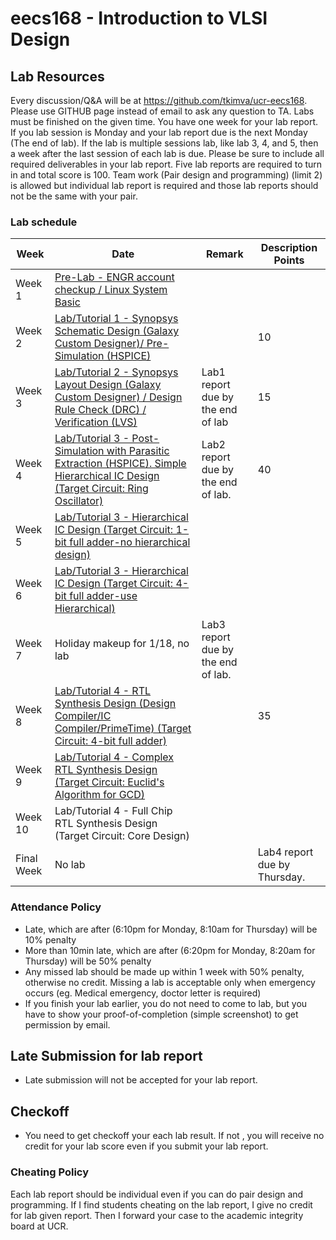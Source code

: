 # eecs168 - Introduction to VLSI Design

## Lab Resources

Every discussion/Q&A will be at https://github.com/tkimva/ucr-eecs168. Please use GITHUB page instead of email to ask any question to TA. Labs must be finished on the given time. You have one week for your lab report. If you lab session is Monday and your lab report due is the next Monday (The end of lab). If the lab is multiple sessions lab, like lab 3, 4, and 5, then a week after the last session of each lab is due. Please be sure to include all required deliverables in your lab report. Five lab reports are required to turn in and total score is 100. Team work (Pair design and programming) (limit 2) is allowed but individual lab report is required and those lab reports should not be the same with your pair.

### Lab schedule

| Week | Date | Remark | Description	Points |
| ---- | ---- | -------| ------------------ |
| Week 1	|	[Pre-Lab - ENGR account checkup / Linux System Basic](https://github.com/tkimva/ucr-eecs168/tree/master/lab0)	| | |
| Week 2	| [Lab/Tutorial 1 - Synopsys Schematic Design (Galaxy Custom Designer)/ Pre-Simulation (HSPICE)](https://github.com/tkimva/ucr-eecs168/tree/master/lab1)	| |10|
| Week 3	| [Lab/Tutorial 2 - Synopsys Layout Design (Galaxy Custom Designer) / Design Rule Check (DRC) / Verification (LVS)](https://github.com/tkimva/ucr-eecs168/tree/master/lab2)  | Lab1 report due by the end of lab | 15 |
|Week 4		| [Lab/Tutorial 3 - Post-Simulation with Parasitic Extraction (HSPICE). Simple Hierarchical IC Design (Target Circuit: Ring Oscillator)](https://github.com/tkimva/ucr-eecs168/tree/master/lab3) | Lab2 report due by the end of lab.	| 40 |
|Week 5		| [Lab/Tutorial 3 - Hierarchical IC Design (Target Circuit: 1-bit full adder-no hierarchical design)](https://github.com/tkimva/ucr-eecs168/tree/master/lab3)	| | |
|Week 6	  | [Lab/Tutorial 3 - Hierarchical IC Design (Target Circuit: 4-bit full adder-use Hierarchical)](https://github.com/tkimva/ucr-eecs168/tree/master/lab3) | 	|  |
|Week 7   | Holiday makeup for 1/18, no lab |Lab3 report due by the end of lab.	 | |
|Week 8		| [Lab/Tutorial 4 - RTL Synthesis Design (Design Compiler/IC Compiler/PrimeTime) (Target Circuit: 4-bit full adder)](https://github.com/tkimva/ucr-eecs168/tree/master/lab4)|| 35 |
|Week 9		| [Lab/Tutorial 4 - Complex RTL Synthesis Design  (Target Circuit: Euclid's Algorithm for GCD)](https://github.com/tkimva/ucr-eecs168/tree/master/lab4)| 	|  |
|Week 10	| Lab/Tutorial 4 - Full Chip RTL Synthesis Design	(Target Circuit: Core Design)|  |  |
|Final Week | No lab |  |Lab4 report due by Thursday.  | |

### Attendance Policy

- Late, which are after (6:10pm for Monday, 8:10am for Thursday) will be 10% penalty
- More than 10min late, which are after (6:20pm for Monday, 8:20am for Thursday) will be 50% penalty
- Any missed lab should be made up within 1 week with 50% penalty, otherwise no credit. Missing a lab is acceptable only when emergency occurs (eg. Medical emergency, doctor letter is required)
- If you finish your lab earlier, you do not need to come to lab, but you have to show your proof-of-completion (simple screenshot) to get permission by email.

## Late Submission for lab report

- Late submission will not be accepted for your lab report.

## Checkoff

- You need to get checkoff your each lab result. If not , you will receive no credit for your lab score even if you submit your lab report.

### Cheating Policy

Each lab report should be individual even if you can do pair design and programming. If I find students cheating on the lab report, I give no credit for lab given report. Then I forward your case to the academic integrity board at UCR.
